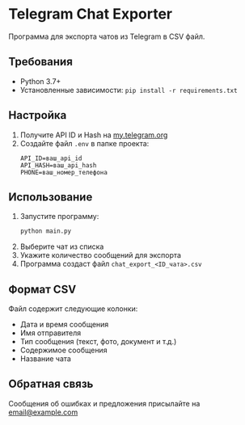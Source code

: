 # Telegram Chat Exporter

Программа для экспорта чатов из Telegram в CSV файл.

## Требования

- Python 3.7+
- Установленные зависимости: `pip install -r requirements.txt`

## Настройка

1. Получите API ID и Hash на [my.telegram.org](https://my.telegram.org)
2. Создайте файл `.env` в папке проекта:
   ```
   API_ID=ваш_api_id
   API_HASH=ваш_api_hash
   PHONE=ваш_номер_телефона
   ```

## Использование

1. Запустите программу:
   ```bash
   python main.py
   ```
2. Выберите чат из списка
3. Укажите количество сообщений для экспорта
4. Программа создаст файл `chat_export_<ID_чата>.csv`

## Формат CSV

Файл содержит следующие колонки:
- Дата и время сообщения
- Имя отправителя
- Тип сообщения (текст, фото, документ и т.д.)
- Содержимое сообщения
- Название чата

## Обратная связь

Сообщения об ошибках и предложения присылайте на email@example.com